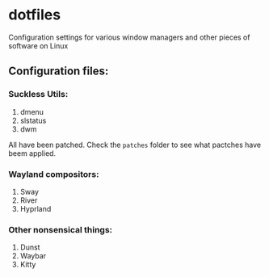 # dotfiles
Configuration settings for various window managers and other pieces of software on Linux

## Configuration files:
### Suckless Utils:
1. dmenu
2. slstatus
3. dwm

All have been patched. Check the `patches` folder to see what pactches have beem applied.

### Wayland compositors:
1. Sway
2. River
3. Hyprland

### Other nonsensical things:
1. Dunst
2. Waybar
3. Kitty
